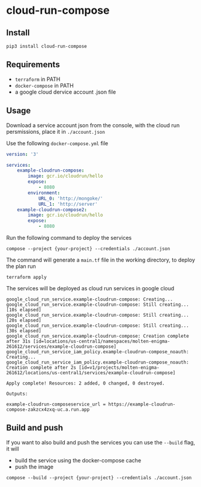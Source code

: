 # cloud-run-compose

## Install

```
pip3 install cloud-run-compose
```

## Requirements

-   `terraform` in PATH
-   `docker-compose` in PATH
-   a google cloud dervice account .json file

## Usage

Download a service account json from the console, with the cloud run persmissions, place it in `./account.json`

Use the following `docker-compose.yml` file

```yml
version: '3'

services:
    example-cloudrun-compose:
        image: gcr.io/cloudrun/hello
        expose:
            - 8080
        environment:
            URL_0: 'http://mongoke/'
            URL_1: 'http://server'
    example-cloudrun-compose2:
        image: gcr.io/cloudrun/hello
        expose:
            - 8080
```

Run the following command to deploy the services

`compose --project {your-project} --credentials ./account.json`

The command will generate a `main.tf` file in the working directory, to deploy the plan run

`terraform apply`

The services will be deployed as cloud run services in google cloud

```
google_cloud_run_service.example-cloudrun-compose: Creating...
google_cloud_run_service.example-cloudrun-compose: Still creating... [10s elapsed]
google_cloud_run_service.example-cloudrun-compose: Still creating... [20s elapsed]
google_cloud_run_service.example-cloudrun-compose: Still creating... [30s elapsed]
google_cloud_run_service.example-cloudrun-compose: Creation complete after 31s [id=locations/us-central1/namespaces/molten-enigma-261612/services/example-cloudrun-compose]
google_cloud_run_service_iam_policy.example-cloudrun-compose_noauth: Creating...
google_cloud_run_service_iam_policy.example-cloudrun-compose_noauth: Creation complete after 2s [id=v1/projects/molten-enigma-261612/locations/us-central1/services/example-cloudrun-compose]

Apply complete! Resources: 2 added, 0 changed, 0 destroyed.

Outputs:

example-cloudrun-composeservice_url = https://example-cloudrun-compose-zakzcx4zxq-uc.a.run.app
```

## Build and push

If you want to also build and push the services you can use the `--build` flag, it will

-   build the service using the docker-compose cache
-   push the image

`compose --build --project {your-project} --credentials ./account.json`
